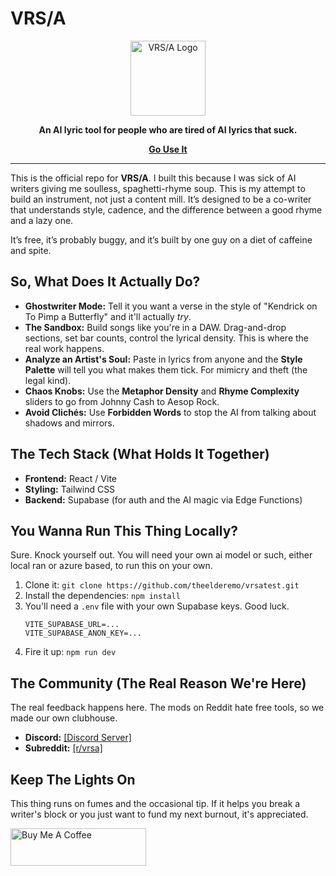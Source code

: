 # VRS/A

<div align="center">
  <img src="https://vrsa.vercel.app/vite.svg" alt="VRS/A Logo" width="120">
</div>

<p align="center">
  <strong>An AI lyric tool for people who are tired of AI lyrics that suck.</strong>
</p>

<p align="center">
  <strong><a href="https://vrsa.vercel.app/">Go Use It</a></strong>
</p>

---

This is the official repo for **VRS/A**. I built this because I was sick of AI writers giving me soulless, spaghetti-rhyme soup. This is my attempt to build an instrument, not just a content mill. It’s designed to be a co-writer that understands style, cadence, and the difference between a good rhyme and a lazy one.

It’s free, it’s probably buggy, and it’s built by one guy on a diet of caffeine and spite.

## So, What Does It Actually Do?

* **Ghostwriter Mode:** Tell it you want a verse in the style of "Kendrick on To Pimp a Butterfly" and it'll actually *try*.
* **The Sandbox:** Build songs like you're in a DAW. Drag-and-drop sections, set bar counts, control the lyrical density. This is where the real work happens.
* **Analyze an Artist's Soul:** Paste in lyrics from anyone and the **Style Palette** will tell you what makes them tick. For mimicry and theft (the legal kind).
* **Chaos Knobs:** Use the **Metaphor Density** and **Rhyme Complexity** sliders to go from Johnny Cash to Aesop Rock.
* **Avoid Clichés:** Use **Forbidden Words** to stop the AI from talking about shadows and mirrors.

## The Tech Stack (What Holds It Together)

* **Frontend:** React / Vite
* **Styling:** Tailwind CSS
* **Backend:** Supabase (for auth and the AI magic via Edge Functions)

## You Wanna Run This Thing Locally?

Sure. Knock yourself out. You will need your own ai model or such, either local ran or azure based, to run this on your own.

1.  Clone it: `git clone https://github.com/theelderemo/vrsatest.git`
2.  Install the dependencies: `npm install`
3.  You'll need a `.env` file with your own Supabase keys. Good luck.
    ```
    VITE_SUPABASE_URL=...
    VITE_SUPABASE_ANON_KEY=...
    ```
4.  Fire it up: `npm run dev`

## The Community (The Real Reason We're Here)

The real feedback happens here. The mods on Reddit hate free tools, so we made our own clubhouse.

* **Discord:** [[Discord Server]](https://discord.gg/K3kTQPhh)
* **Subreddit:** [[r/vrsa]](https://www.reddit.com/r/VRSA/)

## Keep The Lights On

This thing runs on fumes and the occasional tip. If it helps you break a writer's block or you just want to fund my next burnout, it's appreciated.

<a href="https://coff.ee/vrsa" target="_blank"><img src="https://cdn.buymeacoffee.com/buttons/v2/default-yellow.png" alt="Buy Me A Coffee" style="height: 60px !important;width: 217px !important;" ></a>
